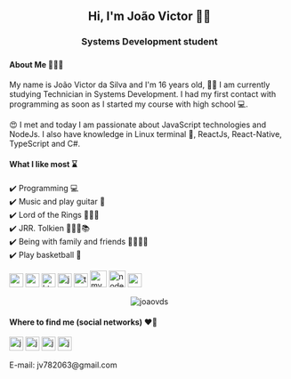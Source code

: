 <h2 align="center">
  Hi, I'm João Victor 👋🏻
</h2>

<h3 align="center">
  Systems Development student
<h3>

#### About Me 🙋🏼‍♂️
<p>
My name is João Victor da Silva and I'm 16 years old, 👨‍🎓 I am currently studying Technician in Systems Development. I had my first contact with programming as soon as I started my course with high school 💻.
</p>
<p>
😍 I met and today I am passionate about JavaScript technologies and NodeJs. I also have knowledge in Linux terminal 🐧, ReactJs, React-Native, TypeScript and C#.
</p>

#### What I like most ⌛️

✔️ Programming 💻 <br>
✔️ Music and play guitar 🎸 <br>
✔️ Lord of the Rings 🧝🏻‍♀️ <br>
✔️ JRR. Tolkien 🧙🏻‍♂️📚 <br>
✔️ Being with family and friends 👏🏻🙌🏻 <br>
✔️ Play basketball 🏀 <br>

<p align="left">

  <img src="https://konpa.github.io/devicon/devicon.git/icons/react/react-original-wordmark.svg" alt="react" width="25" height="25"/>

  <img src="https://konpa.github.io/devicon/devicon.git/icons/css3/css3-original-wordmark.svg" alt="css3" width="25" height="25"/>

  <img src="https://konpa.github.io/devicon/devicon.git/icons/html5/html5-original-wordmark.svg" alt="html5" width="25" height="25"/>

  <img src="https://konpa.github.io/devicon/devicon.git/icons/javascript/javascript-original.svg" alt="javascript" width="25" height="25"/>

  <img src="https://konpa.github.io/devicon/devicon.git/icons/typescript/typescript-original.svg" alt="typescript" width="25" height="25"/>

  <img src="https://konpa.github.io/devicon/devicon.git/icons/mysql/mysql-original-wordmark.svg" alt="mysql" width="30" height="30"/>

  <img src="https://konpa.github.io/devicon/devicon.git/icons/nodejs/nodejs-original-wordmark.svg" alt="nodejs" width="30" height="30"/>

  <img src="https://konpa.github.io/devicon/devicon.git/icons/csharp/csharp-original.svg" alt="nodejs" width="25" height="25"/>
</p>
<p align="center">
  <img src="https://github-readme-stats.vercel.app/api?username=joaovds&show_icons=true" alt="joaovds" />
</p>

#### Where to find me (social networks) ❤️📱

<p align="left">
  <a href="https://twitter.com/JooVict48010462" target="blank"><img align="center" src="https://cdn.jsdelivr.net/npm/simple-icons@3.0.1/icons/twitter.svg" alt="joaovictor" height="25" width="25" /></a>
  <a href="https://www.facebook.com/profile.php?id=100015450819596" target="blank"><img align="center" src="https://cdn.jsdelivr.net/npm/simple-icons@3.0.1/icons/facebook.svg" alt="joaovictor" height="25" width="25" /></a>
  <a href="https://www.linkedin.com/in/jo%C3%A3o-victor-da-silva-a85907189/" target="blank"><img align="center" src="https://cdn.jsdelivr.net/npm/simple-icons@3.0.1/icons/linkedin.svg" alt="joaovictor" height="25" width="25" /></a>
  <a href="https://www.instagram.com/joaov.7820/?hl=pt-br" target="blank"><img align="center" src="https://cdn.jsdelivr.net/npm/simple-icons@3.0.1/icons/instagram.svg" alt="joaovictor" height="25" width="25" /></a>
  <br>
  <br>
  E-mail: jv782063@gmail.com
</p>


<!--
**joaovds/joaovds** is a ✨ _special_ ✨ repository because its `README.md` (this file) appears on your GitHub profile.

Here are some ideas to get you started:

- 🔭 I’m currently working on ...
- 🌱 I’m currently learning ...
- 👯 I’m looking to collaborate on ...
- 🤔 I’m looking for help with ...
- 💬 Ask me about ...
- 📫 How to reach me: ...
- 😄 Pronouns: ...
- ⚡ Fun fact: ...
-->
